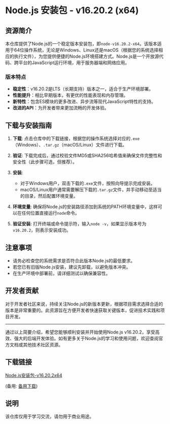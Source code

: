 # Node.js 安装包 - v16.20.2 (x64)

## 资源简介

本仓库提供了Node.js的一个稳定版本安装包，即`node-v16.20.2-x64`。该版本适用于64位操作系统，无论是Windows、Linux还是macOS（根据您的系统选择相应的执行文件），为您提供便捷的Node.js环境搭建方式。Node.js是一个开放源代码、跨平台的JavaScript运行环境，用于服务器端和网络应用。

### 版本特点

- **稳定性**：v16.20.2是LTS（长期支持）版本之一，适合于生产环境部署。
- **性能提升**：相比早期版本，有更优的性能表现和内存管理。
- **新特性**：包含ES模块的更多改进、异步流等现代JavaScript特性的支持。
- **改进的API**：为开发者带来更加流畅的开发体验。

## 下载与安装指南

1. **下载**: 点击仓库中的下载链接，根据您的操作系统选择对应的`.exe`（Windows）、`.tar.gz`（macOS/Linux）文件进行下载。

2. **验证**: 下载完成后，通过校验文件MD5或SHA256哈希值来确保文件完整性和安全性（此步骤可选，但推荐）。

3. **安装**:
   - 对于Windows用户，双击下载的`.exe`文件，按照向导提示完成安装。
   - macOS/Linux用户通常需要解压下载的`.tar.gz`文件，并手动移动至适当的目录，然后配置环境变量。
   
4. **环境变量**: 确保将Node.js的安装路径添加到系统的PATH环境变量中，这样可以在任何位置直接运行`node`命令。

5. **验证安装**: 打开终端或命令提示符，输入`node -v`，如果显示版本号为`v16.20.2`，则表示安装成功。

## 注意事项

- 请务必检查您的系统需求是否符合此版本Node.js的最低要求。
- 若您已有旧版Node.js安装，建议先卸载，以避免版本冲突。
- 在生产环境中部署前，请详细测试以确保兼容性。

## 开发者贡献

对于开发者社区来说，持续关注Node.js的新版本更新，根据项目需求选择合适的版本是非常重要的。此资源旨在方便开发者快速获取关键版本，促进技术实践和项目开发。

---

通过以上简要介绍，希望您能够顺利安装并开始使用Node.js v16.20.2，享受高效、强大的后端开发体验。如有更多关于Node.js的学习和使用问题，欢迎查阅官方文档或其他技术社区资源。

## 下载链接
[Node.js安装包-v16.20.2x64](https://pan.quark.cn/s/e15331ecb30c) 

(备用: [备用下载](https://pan.baidu.com/s/1BLiQOngtnb3SbfE3vKkBAg?pwd=1234))

## 说明

该仓库仅用于学习交流，请勿用于商业用途。
